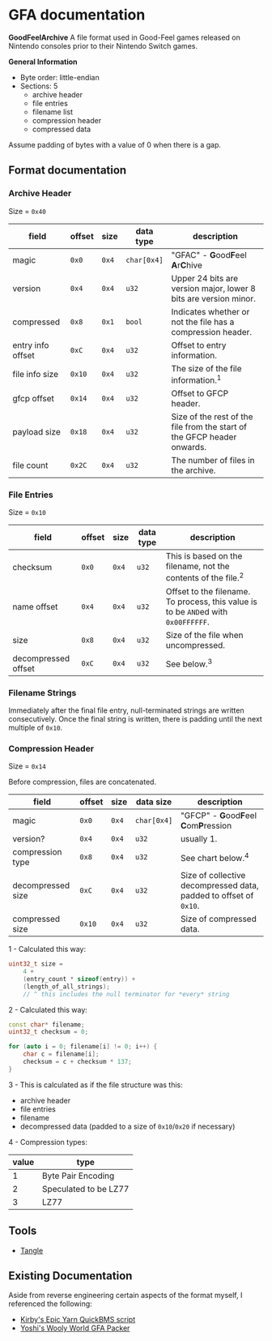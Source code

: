 # GFA documentation

**GoodFeelArchive**
A file format used in Good-Feel games released on Nintendo consoles prior to their Nintendo Switch games.

**General Information**
- Byte order: little-endian
- Sections: 5
	- archive header
	- file entries
	- filename list
	- compression header
	- compressed data

Assume padding of bytes with a value of 0 when there is a gap.

## Format documentation
### Archive Header 
Size = `0x40`

| field             | offset | size  | data type   | description                                                             |
| ----------------- | ------ | ----- | ----------- | ----------------------------------------------------------------------- |
| magic             | `0x0`  | `0x4` | `char[0x4]` | "GFAC" - **G**ood**F**eel **A**r**C**hive                               |
| version           | `0x4`  | `0x4` | `u32`       | Upper 24 bits are version major, lower 8 bits are version minor.        |
| compressed        | `0x8`  | `0x1` | `bool`      | Indicates whether or not the file has a compression header.             |
| entry info offset | `0xC`  | `0x4` | `u32`       | Offset to entry information.                                            |
| file info size    | `0x10` | `0x4` | `u32`       | The size of the file information.<sup>1</sup>                           |
| gfcp offset       | `0x14` | `0x4` | `u32`       | Offset to GFCP header.                                                  |
| payload size      | `0x18` | `0x4` | `u32`       | Size of the rest of the file from the start of the GFCP header onwards. |
| file count        | `0x2C` | `0x4` | `u32`       | The number of files in the archive.                                     |
### File Entries
Size = `0x10`

| field               | offset | size  | data type | description                                                                        |
| ------------------- | ------ | ----- | --------- | ---------------------------------------------------------------------------------- |
| checksum            | `0x0`  | `0x4` | `u32`     | This is based on the filename, not the contents of the file.<sup>2</sup>           |
| name offset         | `0x4`  | `0x4` | `u32`     | Offset to the filename. To process, this value is to be `AND`ed with `0x00FFFFFF`. |
| size                | `0x8`  | `0x4` | `u32`     | Size of the file when uncompressed.                                                |
| decompressed offset | `0xC`  | `0x4` | `u32`     | See below.<sup>3</sup>                                                             |
### Filename Strings
Immediately after the final file entry, null-terminated strings are written consecutively. Once the final string is written, there is padding until the next multiple of `0x10`.

### Compression Header
Size = `0x14`

Before compression, files are concatenated.

| field             | offset | size  | data size   | description                                                       |
| ----------------- | ------ | ----- | ----------- | ----------------------------------------------------------------- |
| magic             | `0x0`  | `0x4` | `char[0x4]` | "GFCP" - **G**ood**F**eel **C**om**P**ression                     |
| version?          | `0x4`  | `0x4` | `u32`       | usually 1.                                                        |
| compression type  | `0x8`  | `0x4` | `u32`       | See chart below.<sup>4</sup>                                      |
| decompressed size | `0xC`  | `0x4` | `u32`       | Size of collective decompressed data, padded to offset of `0x10`. |
| compressed size   | `0x10` | `0x4` | `u32`       | Size of compressed data.                                          |
1 - Calculated this way:
```c++
uint32_t size =
	4 + 
	(entry_count * sizeof(entry)) + 
	(length_of_all_strings); 
	// ^ this includes the null terminator for *every* string
```
2 - Calculated this way:
```c++
const char* filename;
uint32_t checksum = 0;

for (auto i = 0; filename[i] != 0; i++) {
	char c = filename[i];
	checksum = c + checksum * 137;
}
```
3 - This is calculated as if the file structure was this:
- archive header
- file entries
- filename
- decompressed data (padded to a size of `0x10`/`0x20` if necessary)

4 - Compression types:

| value | type                  |
| ----- | --------------------- |
| 1     | Byte Pair Encoding    |
| 2     | Speculated to be LZ77 |
| 3     | LZ77                  |

## Tools
- [Tangle](https://github.com/Swiftshine/Tangle)
## Existing Documentation
Aside from reverse engineering certain aspects of the format myself, I referenced the following:
- [Kirby's Epic Yarn QuickBMS script](http://aluigi.altervista.org/bms/kirby_epic_yarn.bms)
- [Yoshi's Wooly World GFA Packer](https://github.com/jam1garner/gfa-packer)


